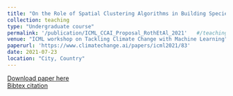 ```yaml
---
title: "On the Role of Spatial Clustering Algorithms in Building Species Distribution Models from Community Science Data"
collection: teaching
type: "Undergraduate course"
permalink: '/publication/ICML_CCAI_Proposal_RothEtAl_2021'   #/teaching/2014-spring-teaching-1
venue: "ICML workshop on Tackling Climate Change with Machine Learning"
paperurl: 'https://www.climatechange.ai/papers/icml2021/83'
date: 2021-07-23
location: "City, Country"
---
```


[Download paper here](http://Hutchinson-Lab.github.io/files/ICML_CCAI_Proposal_RothEtAl_2021.pdf)<br>
[Bibtex citation](http://Hutchinson-Lab.github.io/files/ICML_CCAI_Proposal_RothEtAl_2021.txt)
